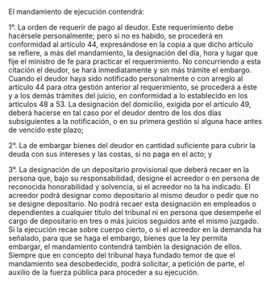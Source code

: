 El mandamiento de ejecución contendrá:

1°. La orden de requerir de pago al deudor. Este requerimiento debe hacérsele personalmente; pero si no es habido, se procederá en conformidad al artículo 44, expresándose en la copia a que dicho artículo se refiere, a más del mandamiento, la designación del día, hora y lugar que fije el ministro de fe para practicar el requerimiento. No concurriendo a esta citación el deudor, se hará inmediatamente y sin más trámite el embargo. Cuando el deudor haya sido notificado personalmente o con arreglo al artículo 44 para otra gestión anterior al requerimiento, se procederá a éste y a los demás trámites del juicio, en conformidad a lo establecido en los artículos 48 a 53. La designación del domicilio, exigida por el artículo 49, deberá hacerse en tal caso por el deudor dentro de los dos días subsiguientes a la notificación, o en su primera gestión si alguna hace antes de vencido este plazo;

2°. La de embargar bienes del deudor en cantidad suficiente para cubrir la deuda con sus intereses y las costas, si no paga en el acto; y

3°. La designación de un depositario provisional que deberá recaer en la persona que, bajo su responsabilidad, designe el acreedor o en persona de reconocida honorabilidad y solvencia, si el acreedor no la ha indicado. El acreedor podrá designar como depositario al mismo deudor o pedir que no se designe depositario. No podrá recaer esta designación en empleados o dependientes a cualquier título del tribunal ni en persona que desempeñe el cargo de depositario en tres o más juicios seguidos ante el mismo juzgado. Si la ejecución recae sobre cuerpo cierto, o si el acreedor en la demanda ha señalado, para que se haga el embargo, bienes que la ley permita embargar, el mandamiento contendrá también la designación de ellos. Siempre que en concepto del tribunal haya fundado temor de que el mandamiento sea desobedecido, podrá solicitar, a petición de parte, el auxilio de la fuerza pública para proceder a su ejecución.